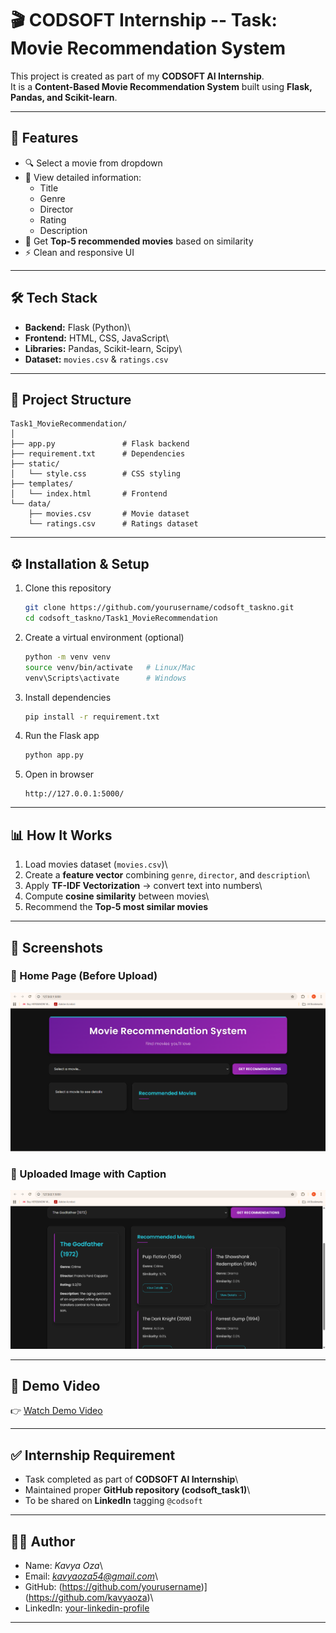 # 🎬 CODSOFT Internship -- Task: Movie Recommendation System

This project is created as part of my **CODSOFT AI Internship**.\
It is a **Content-Based Movie Recommendation System** built using
**Flask, Pandas, and Scikit-learn**.

------------------------------------------------------------------------

## 🚀 Features

-   🔍 Select a movie from dropdown
-   🎥 View detailed information:
    -   Title
    -   Genre
    -   Director
    -   Rating
    -   Description
-   🤖 Get **Top-5 recommended movies** based on similarity
-   ⚡ Clean and responsive UI

------------------------------------------------------------------------

## 🛠️ Tech Stack

-   **Backend:** Flask (Python)\
-   **Frontend:** HTML, CSS, JavaScript\
-   **Libraries:** Pandas, Scikit-learn, Scipy\
-   **Dataset:** `movies.csv` & `ratings.csv`

------------------------------------------------------------------------

## 📂 Project Structure

    Task1_MovieRecommendation/
    │
    ├── app.py               # Flask backend
    ├── requirement.txt      # Dependencies
    ├── static/
    │   └── style.css        # CSS styling
    ├── templates/
    │   └── index.html       # Frontend
    └── data/
        ├── movies.csv       # Movie dataset
        └── ratings.csv      # Ratings dataset

------------------------------------------------------------------------

## ⚙️ Installation & Setup

1.  Clone this repository

    ``` bash
    git clone https://github.com/yourusername/codsoft_taskno.git
    cd codsoft_taskno/Task1_MovieRecommendation
    ```

2.  Create a virtual environment (optional)

    ``` bash
    python -m venv venv
    source venv/bin/activate   # Linux/Mac
    venv\Scripts\activate      # Windows
    ```

3.  Install dependencies

    ``` bash
    pip install -r requirement.txt
    ```

4.  Run the Flask app

    ``` bash
    python app.py
    ```

5.  Open in browser

        http://127.0.0.1:5000/

------------------------------------------------------------------------

## 📊 How It Works

1.  Load movies dataset (`movies.csv`)\
2.  Create a **feature vector** combining `genre`, `director`, and
    `description`\
3.  Apply **TF-IDF Vectorization** → convert text into numbers\
4.  Compute **cosine similarity** between movies\
5.  Recommend the **Top-5 most similar movies**

------------------------------------------------------------------------

## 📸 Screenshots

### 🔹 Home Page (Before Upload)
![Home Page](assets/screenshot_home.png)

### 🔹 Uploaded Image with Caption
![Result Page](assets/screenshot_result.png)

---

## 🎥 Demo Video
👉 [Watch Demo Video](https://www.linkedin.com)  

--- 

## ✅ Internship Requirement

-   Task completed as part of **CODSOFT AI Internship**\
-   Maintained proper **GitHub repository (codsoft_task1)**\
-   To be shared on **LinkedIn** tagging `@codsoft`

------------------------------------------------------------------------

## 👨‍💻 Author

-   Name: *Kavya Oza*\
-   Email: *kavyaoza54@gmail.com*\
-   GitHub: (https://github.com/yourusername)](https://github.com/kavyaoza)\
-   LinkedIn: [your-linkedin-profile](https://linkedin.com/in/your-link)

------------------------------------------------------------------------


